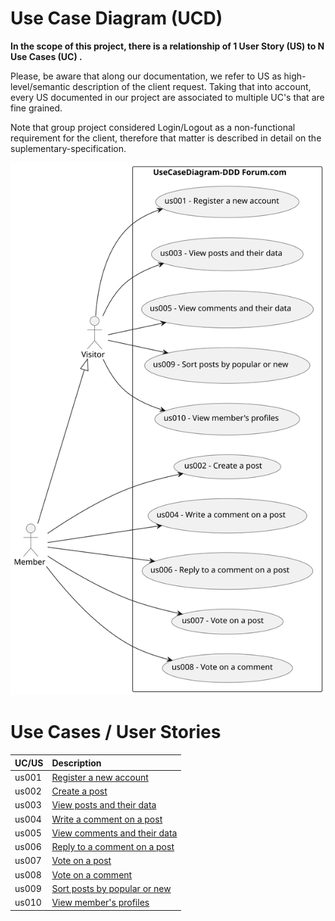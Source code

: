 # Use Case Diagram (UCD)

**In the scope of this project, there is a relationship of 1 User Story (US) to N Use Cases (UC) .**

Please, be aware that along our documentation, we refer to US as high-level/semantic description of the client request. Taking that into account, every US documented in our project are associated to multiple UC's that are fine grained.

Note that group project considered Login/Logout as a non-functional requirement for the client, therefore that matter is described in detail on the suplementary-specification.

![Use Case Diagram](use-case-diagram.svg)

# Use Cases / User Stories

| UC/US  | Description                  |
| :----- | :--------------------------- |
| us001 | [Register a new account](/docs//sprintA/us001/readme.md) |
| us002 | [Create a post](/docs//sprintA/us002/readme.md) |
| us003 | [View posts and their data](/docs//sprintA/us003/readme.md) |
| us004 | [Write a comment on a post](/docs//sprintA/us004/readme.md) |
| us005 | [View comments and their data](/docs//sprintA/us005/readme.md) |
| us006 | [Reply to a comment on a post](/docs//sprintA/us006/readme.md) |
| us007 | [Vote on a post](/docs//sprintA/us007/readme.md) |
| us008 | [Vote on a comment](/docs//sprintA/us008/readme.md) |
| us009 | [Sort posts by popular or new](/docs//sprintA/us009/readme.md) |
| us010 | [View member's profiles](/docs//sprintA/us010/readme.md) |